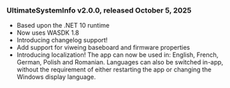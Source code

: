 ﻿### UltimateSystemInfo v2.0.0, released October 5, 2025
- Based upon the .NET 10 runtime
- Now uses WASDK 1.8
- Introducing changelog support!
- Add support for viweing baseboard and firmware properties
- Introducing localization! The app can now be used in: English, French, German, Polish and Romanian. Languages can also be switched in-app, without the requirement of either restarting the app or changing the Windows display language.